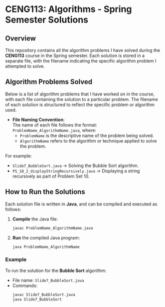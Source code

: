# CENG113: Algorithms - Spring Semester Solutions

## Overview

This repository contains all the algorithm problems I have solved during the **CENG113** course in the Spring semester. Each solution is stored in a separate file, with the filename indicating the specific algorithm problem I attempted to solve.

## Algorithm Problems Solved

Below is a list of algorithm problems that I have worked on in the course, with each file containing the solution to a particular problem. The filename of each solution is structured to reflect the specific problem or algorithm used.

- **File Naming Convention**:  
  The name of each file follows the format: `ProblemName_AlgorithmName.java`, where:
  - `ProblemName` is the descriptive name of the problem being solved.
  - `AlgorithmName` refers to the algorithm or technique applied to solve the problem.

For example:
- `Slide7_BubbleSort.java` → Solving the Bubble Sort algorithm.
- `PS_10_2_displayStringRecursively.java` → Displaying a string recursively as part of Problem Set 10.


## How to Run the Solutions

Each solution file is written in **Java**, and can be compiled and executed as follows:

1. **Compile** the Java file:
   ```bash
   javac ProblemName_AlgorithmName.java
   ```

2. **Run** the compiled Java program:
   ```bash
   java ProblemName_AlgorithmName
   ```

### Example

To run the solution for the **Bubble Sort** algorithm:
- File name: `Slide7_BubbleSort.java`
- Commands:
  ```bash
  javac Slide7_BubbleSort.java
  java Slide7_BubbleSort
  ```
